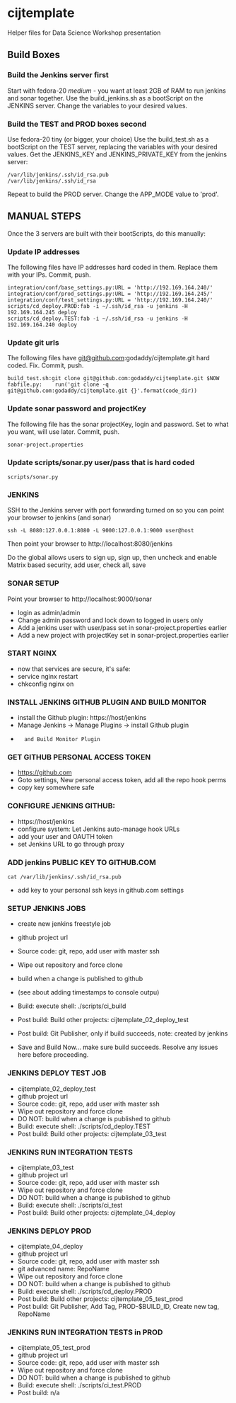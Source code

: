 # cijtemplate
Helper files for Data Science Workshop presentation

## Build Boxes
### Build the Jenkins server first
Start with fedora-20 *medium* - you want at least 2GB of RAM to run jenkins and sonar together.
Use the build_jenkins.sh as a bootScript on the JENKINS server. 
Change the variables to your desired values.

### Build the TEST and PROD boxes second
Use fedora-20 tiny (or bigger, your choice)
Use the build_test.sh as a bootScript on the TEST server, replacing the variables with your desired values.
Get the JENKINS_KEY and JENKINS_PRIVATE_KEY from the jenkins server:
```
/var/lib/jenkins/.ssh/id_rsa.pub
/var/lib/jenkins/.ssh/id_rsa
```

Repeat to build the PROD server. Change the APP_MODE value to 'prod'.


## MANUAL STEPS
Once the 3 servers are built with their bootScripts, do this manually:

### Update IP addresses
The following files have IP addresses hard coded in them. Replace them with your IPs.  Commit, push.
```
integration/conf/base_settings.py:URL = 'http://192.169.164.240/'
integration/conf/prod_settings.py:URL = 'http://192.169.164.245/'
integration/conf/test_settings.py:URL = 'http://192.169.164.240/'
scripts/cd_deploy.PROD:fab -i ~/.ssh/id_rsa -u jenkins -H 192.169.164.245 deploy
scripts/cd_deploy.TEST:fab -i ~/.ssh/id_rsa -u jenkins -H 192.169.164.240 deploy
```
### Update git urls
The following files have git@github.com:godaddy/cijtemplate.git hard coded. Fix.  Commit, push.
```
build_test.sh:git clone git@github.com:godaddy/cijtemplate.git $NOW
fabfile.py:    run('git clone -q git@github.com:godaddy/cijtemplate.git {}'.format(code_dir))
```
### Update sonar password and projectKey
The following file has the sonar projectKey, login and password. Set to what you want, will use later. Commit, push.
```
sonar-project.properties
```
### Update scripts/sonar.py user/pass that is hard coded
```
scripts/sonar.py
```

### JENKINS 
SSH to the Jenkins server with port forwarding turned on so you can point your browser to jenkins (and sonar)

``` 
ssh -L 8080:127.0.0.1:8080 -L 9000:127.0.0.1:9000 user@host
```

Then point your browser to http://localhost:8080/jenkins

Do the global allows users to sign up, sign up, then uncheck and enable Matrix based security, add user, check all, save
 

### SONAR SETUP
Point your browser to http://localhost:9000/sonar
- login as admin/admin
- Change admin password and lock down to logged in users only
- Add a jenkins user with user/pass set in sonar-project.properties earlier
- Add a new project with projectKey set in sonar-project.properties earlier

### START NGINX
- now that services are secure, it's safe:
- service nginx restart
- chkconfig nginx on

### INSTALL JENKINS GITHUB PLUGIN AND BUILD MONITOR
- install the Github plugin: https://host/jenkins
-   Manage Jenkins -> Manage Plugins -> install Github plugin
-       and Build Monitor Plugin

### GET GITHUB PERSONAL ACCESS TOKEN
- https://github.com
- Goto settings, New personal access token, add all the repo hook perms
-   copy key somewhere safe

### CONFIGURE JENKINS GITHUB:
- https://host/jenkins
- configure system: Let Jenkins auto-manage hook URLs
-    add your user and OAUTH token
-    set Jenkins URL to go through proxy

### ADD jenkins PUBLIC KEY TO GITHUB.COM
```
cat /var/lib/jenkins/.ssh/id_rsa.pub
```
-   add key to your personal ssh keys in github.com settings

### SETUP JENKINS JOBS
- create new jenkins freestyle job
-  github project url
-  Source code: git, repo, add user with master ssh 
-    Wipe out repository and force clone
-  build when a change is published to github
-  (see about adding timestamps to console outpu)
-  Build: execute shell: ./scripts/ci_build
-  Post build: Build other projects: cijtemplate_02_deploy_test
-  Post build: Git Publisher, only if build succeeds, note: created by jenkins

- Save and Build Now...   make sure build succeeds. Resolve any issues here before proceeding.

### JENKINS DEPLOY TEST JOB
- cijtemplate_02_deploy_test
-  github project url
-  Source code: git, repo, add user with master ssh 
-    Wipe out repository and force clone
-  DO NOT: build when a change is published to github
-  Build: execute shell: ./scripts/cd_deploy.TEST
-  Post build: Build other projects: cijtemplate_03_test

### JENKINS RUN INTEGRATION TESTS
- cijtemplate_03_test
-  github project url
-  Source code: git, repo, add user with master ssh 
-    Wipe out repository and force clone
-  DO NOT: build when a change is published to github
-  Build: execute shell: ./scripts/ci_test
-  Post build: Build other projects: cijtemplate_04_deploy

### JENKINS DEPLOY PROD
- cijtemplate_04_deploy
-  github project url
-  Source code: git, repo, add user with master ssh 
-   git advanced name: RepoName
-    Wipe out repository and force clone
-  DO NOT: build when a change is published to github
-  Build: execute shell: ./scripts/cd_deploy.PROD
-  Post build: Build other projects: cijtemplate_05_test_prod
-  Post build: Git Publisher, Add Tag, PROD-$BUILD_ID, Create new tag, RepoName

### JENKINS RUN INTEGRATION TESTS in PROD
- cijtemplate_05_test_prod
-  github project url
-  Source code: git, repo, add user with master ssh 
-    Wipe out repository and force clone
-  DO NOT: build when a change is published to github
-  Build: execute shell: ./scripts/ci_test.PROD
-  Post build: n/a

